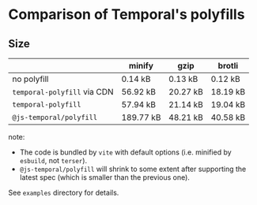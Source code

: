 # Comparison of Temporal's polyfills

## Size

|                             |    minify |     gzip |    brotli |
|-----------------------------|-----------|----------|-----------|
| no polyfill                 |   0.14 kB |  0.13 kB |   0.12 kB |
| `temporal-polyfill` via CDN |  56.92 kB | 20.27 kB |  18.19 kB |
| `temporal-polyfill`         |  57.94 kB | 21.14 kB |  19.04 kB |
| `@js-temporal/polyfill`     | 189.77 kB | 48.21 kB |  40.58 kB |

note:

* The code is bundled by `vite` with default options (i.e. minified by `esbuild`, not `terser`).
* `@js-temporal/polyfill` will shrink to some extent after supporting the latest spec (which is smaller than the previous one).

See `examples` directory for details.
